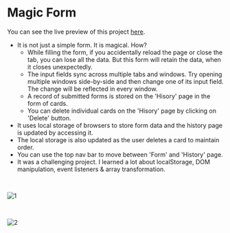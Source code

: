 # Magic Form
You can see the live preview of this project [here](https://ayushnagarcodes.github.io/Magic-Form/index.html).
- It is not just a simple form. It is magical. How?
  - While filling the form, if you accidentally reload the page or close the tab, you can lose all the data. But this form will
    retain the data, when it closes unexpectedly.
  - The input fields sync across multiple tabs and windows. Try opening multiple windows side-by-side and then change one of its input field. The change will be     reflected in every window.
  - A record of submitted forms is stored on the 'Hisory' page in the form of cards.
  - You can delete individual cards on the 'Hisory' page by clicking on 'Delete' button.
- It uses local storage of browsers to store form data and the history page is updated by accessing it.
- The local storage is also updated as the user deletes a card to maintain order.
- You can use the top nav bar to move between 'Form' and 'History' page.
- It was a challenging project. I learned a lot about localStorage, DOM manipulation, event listeners & array transformation.

<br />

![1](https://user-images.githubusercontent.com/75565512/187627493-71faa141-ff91-47dd-b290-68d39a74eb29.png)

<br />

![2](https://user-images.githubusercontent.com/75565512/187627498-bac477b3-ca6d-48c6-97c6-80d9115d3454.png)
